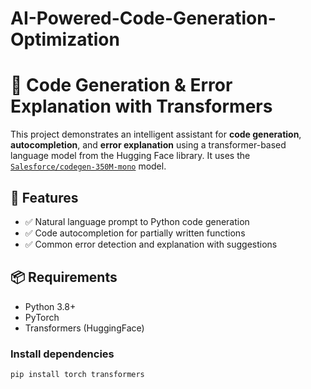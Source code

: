 # AI-Powered-Code-Generation-Optimization
# 🧠 Code Generation & Error Explanation with Transformers

This project demonstrates an intelligent assistant for **code generation**, **autocompletion**, and **error explanation** using a transformer-based language model from the Hugging Face library. It uses the [`Salesforce/codegen-350M-mono`](https://huggingface.co/Salesforce/codegen-350M-mono) model.

## 🔧 Features

- ✅ Natural language prompt to Python code generation  
- ✅ Code autocompletion for partially written functions  
- ✅ Common error detection and explanation with suggestions  

## 📦 Requirements

- Python 3.8+
- PyTorch
- Transformers (HuggingFace)

### Install dependencies

```bash
pip install torch transformers
